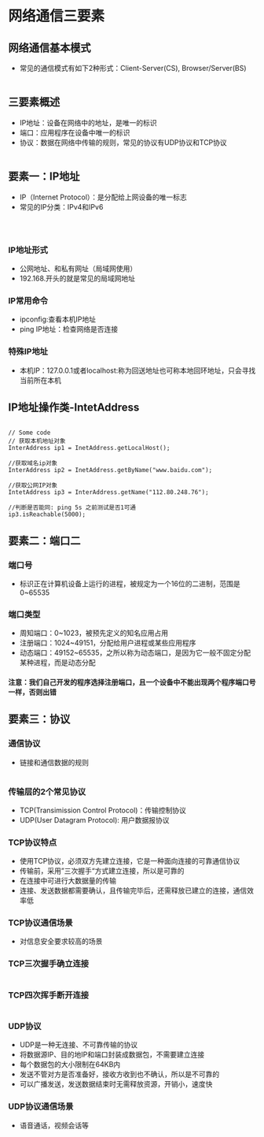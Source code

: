 # 网络通信三要素

## 网络通信基本模式

* 常见的通信模式有如下2种形式：Client-Server(CS), Browser/Server(BS)

<figure><img src="../.gitbook/assets/image (24) (1).png" alt=""><figcaption></figcaption></figure>

## 三要素概述

* IP地址：设备在网络中的地址，是唯一的标识
* 端口：应用程序在设备中唯一的标识
* 协议：数据在网络中传输的规则，常见的协议有UDP协议和TCP协议

<figure><img src="../.gitbook/assets/image (25).png" alt=""><figcaption></figcaption></figure>

## 要素一：IP地址

* IP（Internet Protocol）：是分配给上网设备的唯一标志
* 常见的IP分类：IPv4和IPv6

<figure><img src="../.gitbook/assets/image (26).png" alt=""><figcaption></figcaption></figure>

<figure><img src="../.gitbook/assets/image (2) (6).png" alt=""><figcaption></figcaption></figure>

<figure><img src="../.gitbook/assets/image (1) (6).png" alt=""><figcaption></figcaption></figure>

### IP地址形式

* 公网地址、和私有网址（局域网使用）
* 192.168.开头的就是常见的局域网地址

### IP常用命令

* ipconfig:查看本机IP地址
* ping IP地址：检查网络是否连接

### 特殊IP地址

* 本机IP：127.0.0.1或者localhost:称为回送地址也可称本地回环地址，只会寻找当前所在本机

## IP地址操作类-IntetAddress

<figure><img src="../.gitbook/assets/image (3) (1).png" alt=""><figcaption></figcaption></figure>

```
// Some code
// 获取本机地址对象
InterAddress ip1 = InetAddress.getLocalHost();

//获取域名ip对象
InterAddress ip2 = InetAddress.getByName("www.baidu.com");

//获取公网IP对象
IntetAddress ip3 = InterAddress.getName("112.80.248.76");

//判断是否能同: ping 5s 之前测试是否1可通
ip3.isReachable(5000);
```

## 要素二：端口二

### 端口号

* 标识正在计算机设备上运行的进程，被规定为一个16位的二进制，范围是0\~65535

### 端口类型

* 周知端口：0\~1023，被预先定义的知名应用占用
* 注册端口：1024\~49151，分配给用户进程或某些应用程序
* 动态端口：49152\~65535，之所以称为动态端口，是因为它一般不固定分配某种进程，而是动态分配

#### 注意：我们自己开发的程序选择注册端口，且一个设备中不能出现两个程序端口号一样，否则出错

## 要素三：协议

### 通信协议

* 链接和通信数据的规则

<figure><img src="../.gitbook/assets/image (2) (1) (3).png" alt=""><figcaption></figcaption></figure>

### 传输层的2个常见协议

* TCP(Transimission Control Protocol)：传输控制协议
* UDP(User Datagram Protocol): 用户数据报协议

### TCP协议特点

* 使用TCP协议，必须双方先建立连接，它是一种面向连接的可靠通信协议
* 传输前，采用”三次握手“方式建立连接，所以是可靠的
* 在连接中可进行大数据量的传输
* 连接、发送数据都需要确认，且传输完毕后，还需释放已建立的连接，通信效率低

### TCP协议通信场景

* 对信息安全要求较高的场景

### TCP三次握手确立连接

<figure><img src="../.gitbook/assets/image (1) (1) (2).png" alt=""><figcaption></figcaption></figure>

### TCP四次挥手断开连接

<figure><img src="../.gitbook/assets/image (1) (1) (1).png" alt=""><figcaption></figcaption></figure>

### UDP协议

* UDP是一种无连接、不可靠传输的协议
* 将数据源IP、目的地IP和端口封装成数据包，不需要建立连接
* 每个数据包的大小限制在64KB内
* 发送不管对方是否准备好，接收方收到也不确认，所以是不可靠的
* 可以广播发送，发送数据结束时无需释放资源，开销小，速度快

### UDP协议通信场景

* 语音通话，视频会话等
